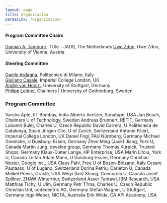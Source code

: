 ```yaml
---
layout: page
title: Organization
permalink: /organization/
---
```

#### Program Committee Chairs

[Damian A. Tamburri](https://www.linkedin.com/in/maelstrom/?originalSubdomain=nl), TU/e - JADS, The Netherlands
[Uwe Zdun](https://cs.univie.ac.at/Uwe.Zdun/),  Uwe Zdun, University of Vienna, Austria 

#### Steering Committee

[Danilo Ardagna](http://ardagna.faculty.polimi.it/), Politecnico di Milano, Italy  
[Giuliano Casale](http://wp.doc.ic.ac.uk/gcasale/), Imperial College London, UK  
[Andre van Hoorn](http://www.iste.uni-stuttgart.de/rss/people/vanhoorn/), University of Stuttgart, Germany  
[Philipp Leitner](http://www.chalmers.se/en/staff/Pages/philipp-leitner.aspx), Chalmers | University of Gothenburg, Sweden


### Program Committee

 Varsha Apte, IIT Bombay, India
 Alberto Avritzer, Sonatype, USA
 Jan Bosch, Chalmers U of Technology, Sweden
 Andreas Brunnert, RETIT, Germany
 Lubomír Bulej, Charles U, Czech Republic
 David Carrera, U Politècnica de Catalunya, Spain
 Jürgen Cito, U of Zurich, Switzerland
 Antonio Filieri, Imperial College London, UK
 Daniel Fogl, FAU Nürnberg, Germany
 Michael Goedicke, U Duisburg-Essen, Germany
 Zhen Ming (Jack) Jiang, York U, Canada
 Martin Jung, develop group, Germany
 Thomas Kurpick, Trusted Shops, Germany
 Klaus-Dieter Lange, HP Enterprise, USA
 Marin Litoiu, York U, Canada
 Zoltán Adam Mann, U Duisburg-Essen, Germany
 Christian Nester, Google Inc., USA
 Claus Pahl, Free U of Bozen-Bolzano, Italy
 Cesare Pautasso, U of Lugano, Switzerland 
 Dorina Petriu, Carleton U, Canada
 Meikel Poess, Oracle, USA
 Weiyi (Ian) Shang, Concordia U, Canada
 Josef Spillner, ZHAW Winterthur, Switzerland
 Asser Tantawi, IBM Research, USA
 Matthias Tichy, U Ulm, Germany 
 Petr T?ma, Charles U, Czech Republic
 Christian Uhl, codecentric AG, Germany
 Stefan Wagner, U Stuttgart, Germany
 Ingo Weber, NICTA, Australia
 Erik Wilde, CA API Academy, USA


